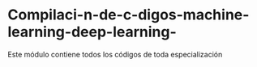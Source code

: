 # Compilaci-n-de-c-digos-machine-learning-deep-learning-
Este módulo contiene todos los códigos de toda especialización 
